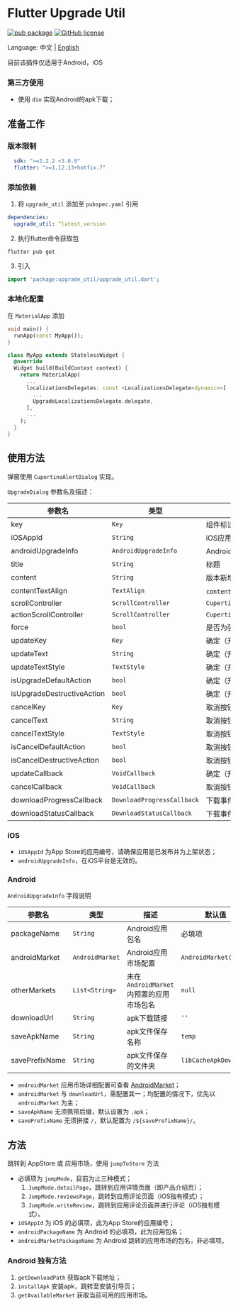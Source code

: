 # Flutter Upgrade Util

[![pub package](https://img.shields.io/pub/v/upgrade_util)](https://pub.dev/packages/upgrade_util)
[![GitHub license](https://img.shields.io/github/license/LiWenHui96/upgrade_util?label=协议&style=flat-square)](https://github.com/LiWenHui96/upgrade_util/blob/master/LICENSE)

Language: 中文 | [English](README.md)

目前该插件仅适用于Android，iOS

### 第三方使用

* 使用 `dio` 实现Android的apk下载；

## 准备工作

### 版本限制

```yaml
  sdk: ">=2.2.2 <3.0.0"
  flutter: ">=1.12.13+hotfix.7"
```

### 添加依赖

1. 将 `upgrade_util` 添加至 `pubspec.yaml` 引用

```yaml
dependencies:
  upgrade_util: ^latest_version
```

2. 执行flutter命令获取包

```
flutter pub get
```

3. 引入

```dart
import 'package:upgrade_util/upgrade_util.dart';
```

### 本地化配置

在 `MaterialApp` 添加

```dart
void main() {
  runApp(const MyApp());
}

class MyApp extends StatelessWidget {
  @override
  Widget build(BuildContext context) {
    return MaterialApp(
      ...
      localizationsDelegates: const <LocalizationsDelegate<dynamic>>[
        ...
        UpgradeLocalizationsDelegate.delegate,
      ],
      ...
    );
  }
}
```

## 使用方法

弹窗使用 `CupertinoAlertDialog` 实现。

`UpgradeDialog` 参数名及描述：

| 参数名                        | 类型                         | 描述                                            | 默认值                                           |
|----------------------------|----------------------------|-----------------------------------------------|-----------------------------------------------|
| key                        | `Key`                      | 组件标识符                                         | `ObjectKey(context)`                          |
| iOSAppId                   | `String`                   | iOS应用商店编号                                     | 必填项                                           |
| androidUpgradeInfo         | `AndroidUpgradeInfo`       | Android升级信息                                   | 必填项                                           |
| title                      | `String`                   | 标题                                            | `UpgradeLocalizations.of(context).title`      |
| content                    | `String`                   | 版本新增内容                                        | `UpgradeLocalizations.of(context).content`    |
| contentTextAlign           | `TextAlign`                | `content` 对齐方式                                | `TextAlign.start`                             |
| scrollController           | `ScrollController`         | `CupertinoAlertDialog.scrollController`       | `null`                                        |
| actionScrollController     | `ScrollController`         | `CupertinoAlertDialog.actionScrollController` | `null`                                        |
| force                      | `bool`                     | 是否为强制更新                                       | `false`                                       |
| updateKey                  | `Key`                      | 确定（升级）按钮的组件标识符                                | `null`                                        |
| updateText                 | `String`                   | 确定（升级）按钮的文字显示                                 | `UpgradeLocalizations.of(context).updateText` |
| updateTextStyle            | `TextStyle`                | 确定（升级）按钮的文字风格                                 | `null`                                        |
| isUpgradeDefaultAction     | `bool`                     | 确定（升级）按钮是否为默认选项                               | `false`                                       |
| isUpgradeDestructiveAction | `bool`                     | 确定（升级）按钮是否为销毁操作                               | `false`                                       |
| cancelKey                  | `Key`                      | 取消按钮的组件标识符                                    | `null`                                        |
| cancelText                 | `String`                   | 取消按钮的文字显示                                     | `UpgradeLocalizations.of(context).cancelText` |
| cancelTextStyle            | `TextStyle`                | 取消按钮的文字风格                                     | `null`                                        |
| isCancelDefaultAction      | `bool`                     | 取消按钮是否为默认选项                                   | `false`                                       |
| isCancelDestructiveAction  | `bool`                     | 取消按钮是否为销毁操作                                   | `true`                                        |
| updateCallback             | `VoidCallback`             | 确定（升级）按钮的点击事件监听                               | `null`                                        |
| cancelCallback             | `VoidCallback`             | 取消按钮的点击事件监听                                   | `null`                                        |
| downloadProgressCallback   | `DownloadProgressCallback` | 下载事件的进度监听                                     | `null`                                        |
| downloadStatusCallback     | `DownloadStatusCallback`   | 下载事件的状态监听                                     | `null`                                        |

### iOS

* `iOSAppId` 为App Store的应用编号，请确保应用是已发布并为上架状态；
* `androidUpgradeInfo`，在iOS平台是无效的。

### Android

`AndroidUpgradeInfo` 字段说明

| 参数名            | 类型              | 描述                            | 默认值                   |
|----------------|-----------------|-------------------------------|-----------------------|
| packageName    | `String`        | Android应用包名                   | 必填项                   |
| androidMarket  | `AndroidMarket` | Android应用市场配置                 | `AndroidMarket()`     |
| otherMarkets   | `List<String>`  | 未在 `AndroidMarket` 内预置的应用市场包名 | `null`                |
| downloadUrl    | `String`        | apk下载链接                       | `''`                  |
| saveApkName    | `String`        | apk文件保存名称                     | `temp`                |
| savePrefixName | `String`        | apk文件保存的文件夹                   | `libCacheApkDownload` |

* `androidMarket` 应用市场详细配置可查看 [AndroidMarket](lib/src/android/android_market.dart)；
* `androidMarket` 与 `downloadUrl`，需配置其一；均配置的情况下，优先以 `androidMarket` 为主；
* `saveApkName` 无须携带后缀，默认设置为 `.apk`；
* `savePrefixName` 无须拼接 `/`，默认配置为 `/${savePrefixName}/`。

## 方法

跳转到 AppStore 或 应用市场，使用 `jumpToStore` 方法

* 必填项为 `jumpMode`，目前为止三种模式；
    1. `JumpMode.detailPage`，跳转到应用详情页面（即产品介绍页）；
    2. `JumpMode.reviewsPage`，跳转到应用评论页面（iOS独有模式）；
    3. `JumpMode.writeReview`，跳转到应用评论页面并进行评论（iOS独有模式）。
* `iOSAppId` 为 iOS 的必填项，此为App Store的应用编号；
* `androidPackageName` 为 Android 的必填项，此为应用包名；
* `androidMarketPackageName` 为 Android 跳转的应用市场的包名，非必填项。

### Android 独有方法

1. `getDownloadPath` 获取apk下载地址；
2. `installApk` 安装apk，跳转至安装引导页；
3. `getAvailableMarket` 获取当前可用的应用市场。

